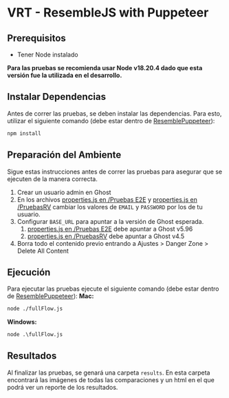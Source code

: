 # VRT - ResembleJS with Puppeteer
## Prerequisitos
- Tener Node instalado

**Para las pruebas se recomienda usar Node v18.20.4 dado que esta versión fue la utilizada en el desarrollo.**

## Instalar Dependencias
Antes de correr las pruebas, se deben instalar las dependencias. Para esto, utilizar el siguiente comando (debe estar dentro de [ResemblePuppeteer](../ResemblePuppeteer)):
```bash
npm install
```

## Preparación del Ambiente
Sigue estas instrucciones antes de correr las pruebas para asegurar que se ejecuten de la manera correcta.
1. Crear un usuario admin en Ghost
2. En los archivos [properties.js en /Pruebas E2E](../Pruebas%20E2E/Puppeteer-Cucumber/properties.js) y [properties.js en /PruebasRV](../PruebasRV/Puppeteer-Cucumber/properties.js) cambiar los valores de `EMAIL` y `PASSWORD` por los de tu usuario.
3. Configurar `BASE_URL` para apuntar a la versión de Ghost esperada.
   1. [properties.js en /Pruebas E2E](../Pruebas%20E2E/Puppeteer-Cucumber/properties.js) debe apuntar a Ghost v5.96
   2. [properties.js en /PruebasRV](../PruebasRV/Puppeteer-Cucumber/properties.js) debe apuntar a Ghost v4.5
4. Borra todo el contenido previo entrando a Ajustes > Danger Zone > Delete All Content

## Ejecución
Para ejecutar las pruebas ejecute el siguiente comando (debe estar dentro de [ResemblePuppeteer](../ResemblePuppeteer)):
**Mac:**
```bash
node ./fullFlow.js
```
**Windows:**
```bash
node .\fullFlow.js
```

## Resultados
Al finalizar las pruebas, se genará una carpeta `results`. En esta carpeta encontrará las imágenes de todas las comparaciones y un html en el que podrá ver un reporte de los resultados.